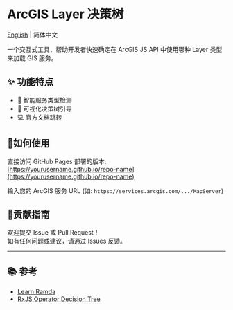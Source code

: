 # ArcGIS Layer 决策树

[English](./README.en-US.md) | 简体中文

一个交互式工具，帮助开发者快速确定在 ArcGIS JS API 中使用哪种 Layer 类型来加载 GIS 服务。

## ✨ 功能特点

- 🧭 智能服务类型检测
- 🌳 可视化决策树引导
- 💻 官方文档跳转

## 🚀如何使用

直接访问 GitHub Pages 部署的版本:  
[https://yourusername.github.io/repo-name](https://yourusername.github.io/repo-name)

输入您的 ArcGIS 服务 URL (如: `https://services.arcgis.com/.../MapServer`)

## 🤝贡献指南

欢迎提交 Issue 或 Pull Request！  
如有任何问题或建议，请通过 Issues 反馈。

---

## 📚 参考

- [Learn Ramda](https://davesnx.github.io/learn-ramda/)
- [RxJS Operator Decision Tree](https://rxjs.dev/operator-decision-tree)
